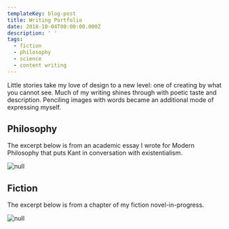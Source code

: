 ```yaml
---
templateKey: blog-post
title: Writing Portfolio
date: 2018-10-04T00:00:00.000Z
description: ' '
tags:
  - fiction
  - philosophy
  - science
  - content writing
---
```

Little stories take my love of design to a new level: one of creating by what you cannot see. Much of my writing shines through with poetic taste and description. Penciling images with words became an additional mode of expressing myself.

## Philosophy

The excerpt below is from an academic essay I wrote for Modern Philosophy that puts Kant in conversation with existentialism. 

![null](/img/decocco-isabella_kant-essay.png)

## Fiction

The excerpt below is from a chapter of my fiction novel-in-progress. 

![null](/img/decocco-isabella_story-excerpt.png)
